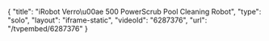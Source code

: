 {
    "title": "iRobot Verro\u00ae 500 PowerScrub Pool Cleaning Robot",
    "type": "solo",
    "layout": "iframe-static",
    "videoId": "6287376",
    "url": "\/tvpembed\/6287376"
}